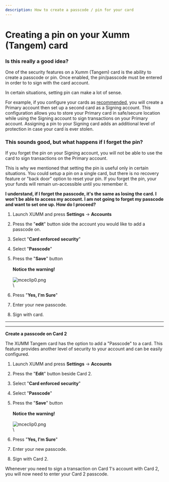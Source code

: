 ```yaml
---
description: How to create a passcode / pin for your card
---
```


# Creating a pin on your Xumm (Tangem) card

### **Is this really a good idea?**

One of the security features on a Xumm (Tangem) card is the ability to create a passcode or pin. Once enabled, the pin/passcode must be entered in order to to sign with the card account.&#x20;

In certain situations, setting pin can make a lot of sense.

For example, if you configure your cards as [recommended](getting-started....md), you will create a Primary account then set up a second card as a Signing account. This configuration allows you to store your Primary card in safe/secure location while using the Signing account to sign transactions on your Primary account.  Assigning a pin to your Signing card adds an additional level of protection in case your card is ever stolen.

### **This sounds good, but what happens if I forget the pin?**

If you forget the pin on your Signing account, you will not be able to use the card to sign transactions on the Primary account. &#x20;

This is why we mentioned that setting the pin is useful only in certain situations. You could setup a pin on a single card, but there is no recovery feature or "back door" option to reset your pin.  If you forget the pin, your your funds will remain un-accessible until you remember it.

&#x20;

**I understand, if I forget the passcode, it's the same as losing the card. I won't be able to access my account. I am not going to forget my passcode and want to set one up. How do I proceed?**

1. Launch XUMM and press **Settings** -> **Accounts**&#x20;
2. Press the "**edit**" button side the account you would like to add a passcode on.
3. Select "**Card enforced security**"
4. Select "**Passcode**"
5. Press the "**Save**" button\
   \
   **Notice the warning!**\
   \
   ![mceclip0.png](https://drtc9zr.dlvr.cloud/hc/article\_attachments/4420120240786/mceclip0.png)\
   \

6. Press "**Yes, I'm Sure**"
7. Enter your new passcode.
8. Sign with card.

****

****

**Create a passcode on Card 2**

The XUMM Tangem card has the option to add a "Passcode" to a card. This feature provides another level of security to your account and can be easily configured.

1. Launch XUMM and press **Settings** -> **Accounts**&#x20;
2. Press the "**Edit**" button beside Card 2.
3. Select "**Card enforced security**"
4. Select "**Passcode**"
5. Press the "**Save**" button\
   \
   **Notice the warning!**\
   \
   ![mceclip0.png](https://drtc9zr.dlvr.cloud/hc/article\_attachments/4420120240786/mceclip0.png)\
   \

6. Press "**Yes, I'm Sure**"
7. Enter your new passcode.
8. Sign with Card 2.

Whenever you need to sign a transaction on Card 1's account with Card 2, you will now need to enter your Card 2 passcode.
